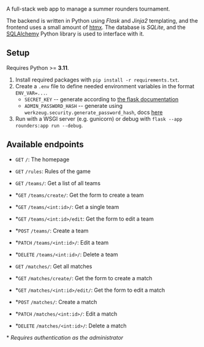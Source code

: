 A full-stack web app to manage a summer rounders tournament.

The backend is written in Python using *Flask* and *Jinja2* templating, and the frontend uses a small amount of [htmx](https://htmx.org/).
The database is *SQLite*, and the [SQLAlchemy](https://www.sqlalchemy.org/) Python library is used to interface with it.

## Setup
Requires Python >= **3.11**.
1. Install required packages with `pip install -r requirements.txt`.
2. Create a `.env` file to define needed environment variables in the format `ENV_VAR=...`.
    - `SECRET_KEY` -- generate according to [the flask documentation](https://flask.palletsprojects.com/en/2.3.x/config/#SECRET_KEY)
    - `ADMIN_PASSWORD_HASH` -- generate using `werkzeug.security.generate_password_hash`, docs [here](https://werkzeug.palletsprojects.com/en/3.0.x/utils/#werkzeug.security.generate_password_hash)
3. Run with a WSGI server (e.g. gunicorn) or debug with `flask --app rounders:app run --debug`.

## Available endpoints

- `GET` `/`: The homepage
- `GET` `/rules`: Rules of the game


- `GET` `/teams/`: Get a list of all teams
- \*`GET` `/teams/create/`: Get the form to create a team
- \*`GET` `/teams/<int:id>/`: Get a single team
- \*`GET` `/teams/<int:id>/edit`: Get the form to edit a team
- \*`POST` `/teams/`: Create a team
- \*`PATCH` `/teams/<int:id>/`: Edit a team
- \*`DELETE` `/teams/<int:id>/`: Delete a team


- `GET` `/matches/`: Get all matches
- \*`GET` `/matches/create/`: Get the form to create a match
- \*`GET` `/matches/<int:id>/edit/`: Get the form to edit a match
- \*`POST` `/matches/`: Create a match
- \*`PATCH` `/matches/<int:id>/`: Edit a match
- \*`DELETE` `/matches/<int:id>/`: Delete a match


\* *Requires authentication as the administrator*

